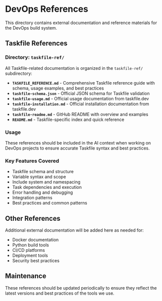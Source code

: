 # DevOps References

This directory contains external documentation and reference materials for the DevOps build system.

## Taskfile References

### Directory: `taskfile-ref/`
All Taskfile-related documentation is organized in the `taskfile-ref/` subdirectory:

- **`TASKFILE_REFERENCE.md`** - Comprehensive Taskfile reference guide with schema, usage examples, and best practices
- **`taskfile-schema.json`** - Official JSON schema for Taskfile validation
- **`taskfile-usage.md`** - Official usage documentation from taskfile.dev
- **`taskfile-installation.md`** - Official installation documentation from taskfile.dev
- **`taskfile-readme.md`** - GitHub README with overview and examples
- **`README.md`** - Taskfile-specific index and quick reference

### Usage
These references should be included in the AI context when working on DevOps projects to ensure accurate Taskfile syntax and best practices.

### Key Features Covered
- Taskfile schema and structure
- Variable syntax and scope
- Include system and namespacing
- Task dependencies and execution
- Error handling and debugging
- Integration patterns
- Best practices and common patterns

## Other References

Additional external documentation will be added here as needed for:
- Docker documentation
- Python build tools
- CI/CD platforms
- Deployment tools
- Security best practices

## Maintenance

These references should be updated periodically to ensure they reflect the latest versions and best practices of the tools we use.
